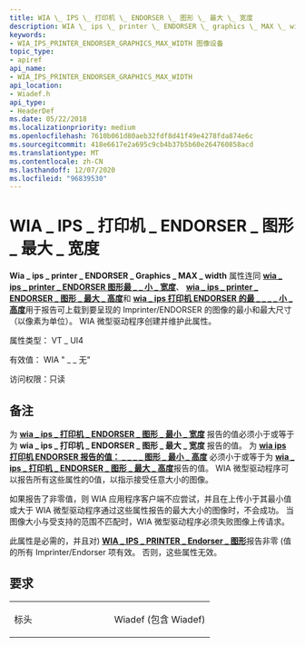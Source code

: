 ```yaml
---
title: WIA \_ IPS \_ 打印机 \_ ENDORSER \_ 图形 \_ 最大 \_ 宽度
description: WIA \_ ips \_ printer \_ ENDORSER \_ graphics \_ MAX \_ width 属性连同 wia \_ ips \_ printer \_ ENDORSER 图形最 \_ \_ 小 \_ 宽度、wia \_ ips \_ printer \_ ENDORSER \_ 图形 \_ 最大 \_ 高度和 Wia \_ ips 打印机 ENDORSER 的最 \_ \_ \_ \_ 小 \_ 高度用于报告可上载到要呈现的 Imprinter/ENDORSER 的图像的最小和最大尺寸（以像素为单位）。 WIA 微型驱动程序创建并维护此属性。
keywords:
- WIA_IPS_PRINTER_ENDORSER_GRAPHICS_MAX_WIDTH 图像设备
topic_type:
- apiref
api_name:
- WIA_IPS_PRINTER_ENDORSER_GRAPHICS_MAX_WIDTH
api_location:
- Wiadef.h
api_type:
- HeaderDef
ms.date: 05/22/2018
ms.localizationpriority: medium
ms.openlocfilehash: 7610b061d80aeb32fdf8d41f49e4278fda874e6c
ms.sourcegitcommit: 418e6617e2a695c9cb4b37b5b60e264760858acd
ms.translationtype: MT
ms.contentlocale: zh-CN
ms.lasthandoff: 12/07/2020
ms.locfileid: "96839530"
---
```

# <a name="wia_ips_printer_endorser_graphics_max_width"></a>WIA \_ IPS \_ 打印机 \_ ENDORSER \_ 图形 \_ 最大 \_ 宽度


**Wia \_ ips \_ printer \_ ENDORSER \_ Graphics \_ MAX \_ width** 属性连同 [**wia \_ ips \_ printer \_ ENDORSER 图形最 \_ \_ 小 \_ 宽度**](wia-ips-printer-endorser-graphics-min-width.md)、 [**wia \_ ips \_ printer \_ ENDORSER \_ 图形 \_ 最大 \_ 高度**](wia-ips-printer-endorser-graphics-max-height.md)和 [**wia \_ ips 打印机 ENDORSER 的最 \_ \_ \_ \_ 小 \_ 高度**](wia-ips-printer-endorser-graphics-min-height.md)用于报告可上载到要呈现的 Imprinter/ENDORSER 的图像的最小和最大尺寸（以像素为单位）。 WIA 微型驱动程序创建并维护此属性。




属性类型： VT \_ UI4

有效值： WIA " \_ \_ 无"

访问权限：只读

<a name="remarks"></a>备注
-------

为 [**wia \_ ips \_ 打印机 \_ ENDORSER \_ 图形 \_ 最小 \_ 宽度**](wia-ips-printer-endorser-graphics-min-width.md) 报告的值必须小于或等于为 **wia \_ ips \_ 打印机 \_ ENDORSER \_ 图形 \_ 最大 \_ 宽度** 报告的值。 为 [**wia ips 打印机 ENDORSER 报告的值： \_ \_ \_ \_ 图形 \_ 最小 \_ 高度**](wia-ips-printer-endorser-graphics-min-height.md) 必须小于或等于为 [**wia \_ ips \_ 打印机 \_ ENDORSER \_ 图形 \_ 最大 \_ 高度**](wia-ips-printer-endorser-graphics-max-height.md)报告的值。 WIA 微型驱动程序可以报告所有这些属性的0值，以指示接受任意大小的图像。

如果报告了非零值，则 WIA 应用程序客户端不应尝试，并且在上传小于其最小值或大于 WIA 微型驱动程序通过这些属性报告的最大大小的图像时，不会成功。 当图像大小与受支持的范围不匹配时，WIA 微型驱动程序必须失败图像上传请求。

此属性是必需的，并且对) [**WIA \_ IPS \_ PRINTER \_ Endorser \_ 图形**](wia-ips-printer-endorser-graphics.md)报告非零 (值的所有 Imprinter/Endorser 项有效。 否则，这些属性无效。

<a name="requirements"></a>要求
------------

<table>
<colgroup>
<col width="50%" />
<col width="50%" />
</colgroup>
<tbody>
<tr class="odd">
<td><p>标头</p></td>
<td>Wiadef (包含 Wiadef) </td>
</tr>
</tbody>
</table>

 

 





